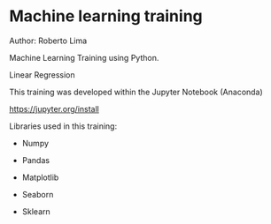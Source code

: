 # Machine learning training

Author: Roberto Lima

Machine Learning Training using Python.

Linear Regression

This training was developed within the Jupyter Notebook (Anaconda)

https://jupyter.org/install


Libraries used in this training:

- Numpy
- Pandas
- Matplotlib
- Seaborn

- Sklearn


